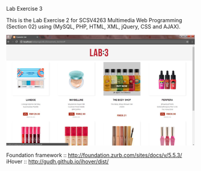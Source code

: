 Lab Exercise 3 

This is the Lab Exercise 2 for SCSV4263 Multimedia Web Programming (Section 02) using (MySQL, PHP, HTML, XML, jQuery, CSS and AJAX).<br>

![Alt text](Capture1.jpg)

Foundation framework :: http://foundation.zurb.com/sites/docs/v/5.5.3/ <br>
iHover :: http://gudh.github.io/ihover/dist/
